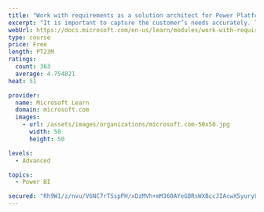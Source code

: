 ```yaml
---
title: "Work with requirements as a solution architect for Power Platform and Dynamics 365"
excerpt: "It is important to capture the customer’s needs accurately. This module explains how to capture requirements and identify functional and non-functional items."
webUrl: https://docs.microsoft.com/en-us/learn/modules/work-with-requirements/
type: course
price: Free
length: PT23M
ratings:
  count: 363
  average: 4.754821
heat: 51

provider:
  name: Microsoft Learn
  domain: microsoft.com
  images:
    - url: /assets/images/organizations/microsoft.com-50x50.jpg
      width: 50
      height: 50

levels:
  - Advanced

topics:
  - Power BI

secured: "Rh9W1/z/nvu/V6NC7rTSspPH/xDzMVh+mM360AYeGBRsWXBccJIAcwX5yuryLvwFPGvh/1rS2AzV7asxDEdh2GVEZiPtV9durYojqOSLFRdYLS9oF4Q77H3cYRdmukzvQrlIVx7SDlP5ueCps7t58sQO9YOOb4ZWOa14eJCZHEwyqw1B01velVxwzcB8QqxH6Ldp3UoRpmdSnuPNiLWP+7Dcgb2iARAfnqmQdSvJ9B8E9nJWMk/19iKpUmsEsO3y3/4B9XPP9APwYsAfqstYv5n9Ft4Dgul258Si9gfwW0PpKW4FbSdoppH8TCTYVrIHB2t63mhnbnGAQwPMN7JUJZovAC41CrJdRZRAsHaDxyan3DOsLkmvDqARACgCORWWIjMsOpNaZsNBkEG70bYzvbK6HyVZhF7Q1LE3HUKnXgY=;bgFFd3HvejXA7upG13TVRw=="
---
```


